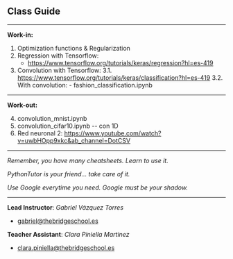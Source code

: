 ## **Class Guide**

---------

**Work-in:**

1. Optimization functions & Regularization
2. Regression with Tensorflow:
    - https://www.tensorflow.org/tutorials/keras/regression?hl=es-419
3. Convolution with Tensorflow: 
    3.1. https://www.tensorflow.org/tutorials/keras/classification?hl=es-419
    3.2. With convolution:
        - fashion_classification.ipynb

---------

**Work-out:**

4. convolution_mnist.ipynb
4. convolution_cifar10.ipynb  -- con 1D
6. Red neuronal 2: https://www.youtube.com/watch?v=uwbHOpp9xkc&ab_channel=DotCSV

---------

*Remember, you have many cheatsheets. Learn to use it.*

*PythonTutor is your friend... take care of it.*

*Use Google everytime you need. Google must be your shadow.*

---------

**Lead Instructor**: *Gabriel Vázquez Torres*

- gabriel@thebridgeschool.es

**Teacher Assistant**: *Clara Piniella Martinez*

- clara.piniella@thebridgeschool.es